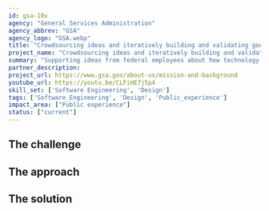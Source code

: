 ```yaml
---
id: gsa-10x
agency: "General Services Administration"
agency_abbrev: "GSA"
agency_logo: "GSA.webp"
title: "Crowdsourcing ideas and iteratively building and validating good-for-government solutions"
project_name: "Crowdsourcing ideas and iteratively building and validating good-for-government solutions"
summary: "Supporting ideas from federal employees about how technology can improve customer experience as part of the General Services Administration's 10x program."
partner_description: 
project_url: https://www.gsa.gov/about-us/mission-and-background
youtube_url: https://youtu.be/CLFiHE7j5p4
skill_set: ['Software Engineering', 'Design']
tags: ['Software_Engineering', 'Design', 'Public_experience']
impact_area: ["Public experience"]
status: ["current"]
---
```




## The challenge

## The approach

## The solution 


